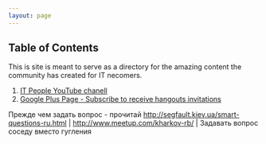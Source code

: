```yaml
---
layout: page
---
```


## Table of Contents

This is site is meant to serve as a directory for the amazing content the
community has created for IT necomers.

1. [IT People YouTube chanell](https://www.youtube.com/channel/UC-8nFUqYeTzNuXItwX36Q2Q)
2. [Google Plus Page - Subscribe  to receive hangouts invitations ](https://plus.google.com/u/0/100121192143059386929/videos)

Прежде чем задать вопрос - прочитай http://segfault.kiev.ua/smart-questions-ru.html | http://www.meetup.com/kharkov-rb/ | Задавать вопрос соседу вместо гугления

